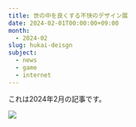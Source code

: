 ```yaml
---
title: 世の中を良くする不快のデザイン展
date: 2024-02-01T00:00:00+09:00
month:
  - 2024-02
slug: hukai-deisgn
subject:
  - news
  - game
  - internet
---
```

これは2024年2月の記事です。

![](/images/diary/image2.png)